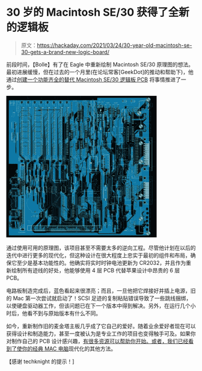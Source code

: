 # 30 岁的 Macintosh SE/30 获得了全新的逻辑板

> 原文：<https://hackaday.com/2021/03/24/30-year-old-macintosh-se-30-gets-a-brand-new-logic-board/>

前段时间，【Bolle】有了在 Eagle 中重新绘制 Macintosh SE/30 原理图的想法。最初进展缓慢，但在过去的一个月里(在论坛常客[GeekDot]的推动和帮助下)，他通过[创建一个功能齐全的替代 Macintosh SE/30 逻辑板 PCB](https://68kmla.org/forums/topic/62451-se30-logicboard-recreation/) 将事情推进了一步。

[![](img/153ab5cd3a4bacce3266ce6d9eec9351.png)](https://hackaday.com/wp-content/uploads/2021/03/mac_se_30_logic_board_aside.jpg)

通过使用可用的原理图，该项目甚至不需要太多的逆向工程。尽管他计划在以后的迭代中进行更多的现代化，但这种设计在很大程度上忠实于最初的组件和布局，确保它至少是基本功能性的。他确实将实时时钟电池更新为 CR2032，并且作为重新绘制所有迹线的好处，他能够使用 4 层 PCB 代替苹果设计中昂贵的 6 层 PCB。

电路板制造完成后，蓝色看起来很漂亮；而且，一旦他把它焊接好并插上电源，旧的 Mac 第一次尝试就启动了！SCSI 足迹的复制粘贴错误导致了一些跳线捆绑，以使硬盘驱动器工作，但该问题已在下一个版本中得到解决。另外，在运行几个小时后，他看不到与原始版本有什么不同。

如今，重新制作旧的麦金塔主板几乎成了它自己的爱好。随着业余爱好者现在可以获得设计和制造能力，甚至一度被认为是专业工作的项目也变得触手可及。如果你对制作自己的 PCB 设计感兴趣，[有很多资源可以帮助你开始。或者，](https://hackaday.com/2016/09/21/creating-a-pcb-in-everything-introduction/)[我们已经看到了使你的经典 MAC 电脑](https://hackaday.com/2020/03/23/classic-macintosh-gets-an-ipad-infusion/)现代化的其他方法。

【感谢 techknight 的提示！]
